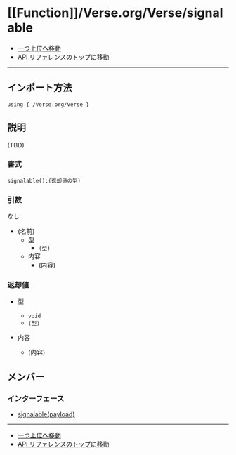 # [[Function]]/Verse.org/Verse/signalable

- [一つ上位へ移動](../main.md)
- [API リファレンスのトップに移動](../../../main.md)

---

## インポート方法

```verse
using { /Verse.org/Verse }
```

## 説明

(TBD)

### 書式

```verse
signalable():(返却値の型)
```

### 引数

なし

- (名前)
  - 型
    - `(型)`
  - 内容
    - (内容)

### 返却値

- 型
  - `void`
  - `(型)`

- 内容
  - (内容)

## メンバー

### インターフェース

- [signalable(payload)](./I_signalable-lpar-payload-rpar-/main.md)

---

- [一つ上位へ移動](../main.md)
- [API リファレンスのトップに移動](../../../main.md)
